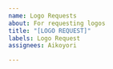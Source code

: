 ```yaml
---
name: Logo Requests
about: For requesting logos
title: "[LOGO REQUEST]"
labels: Logo Request
assignees: Aikoyori

---
```



